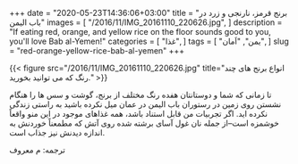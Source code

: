 +++
date = "2020-05-23T14:36:06+03:00"
title = "برنج قرمز، نارنجی و زرد در باب الیمن"
images = [
  "/2016/11/IMG_20161110_220626.jpg",
]
description = "If eating red, orange, and yellow rice on the floor sounds good to you, you'll love Bab al-Yemen!"
categories = [
  "غذا",
]
tags = [
  "یمن",
  "اَمان",
]
slug = "red-orange-yellow-rice-bab-al-yemen"
+++

{{< figure src="/2016/11/IMG_20161110_220626.jpg" title="انواع برنج های چند رنگ که می توانید بخورید." >}}

تا زمانی که شما و دوستانتان هفده رنگ مختلف از برنج، گوشت و سس ها را هنگام نشستن روی زمین در رستوران باب الیمن در عمان میل نکرده باشید به راستی زندگی نکرده اید. اگر تجربیات من قابل استناد باشد، همه غذاهای موجود در این منو واقعاً خوشمزه است–از جمله نان غول آسای برشته شده روی آتش که مطمعناً خوردنش به اندازه دیدنش نیز جذاب است.

<!--more-->

ترجمه: م معروف

